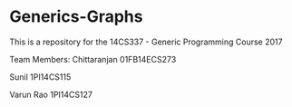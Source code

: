 # Generics-Graphs
This is a repository for the 14CS337 - Generic Programming Course 2017

Team Members:
Chittaranjan  01FB14ECS273

Sunil         1PI14CS115

Varun Rao     1PI14CS127
